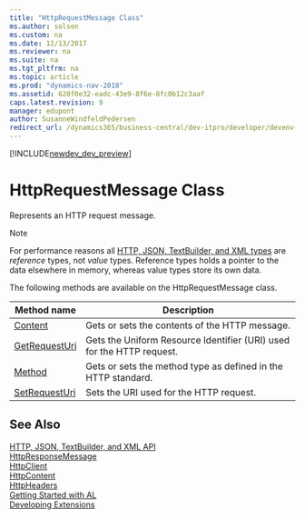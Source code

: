 ```yaml
---
title: "HttpRequestMessage Class"
ms.author: solsen
ms.custom: na
ms.date: 12/13/2017
ms.reviewer: na
ms.suite: na
ms.tgt_pltfrm: na
ms.topic: article
ms.prod: "dynamics-nav-2018"
ms.assetid: 620f0e32-eadc-43e9-8f6e-8fc0b12c3aaf
caps.latest.revision: 9
manager: edupont
author: SusanneWindfeldPedersen
redirect_url: /dynamics365/business-central/dev-itpro/developer/devenv-restapi-overview
---
```


[!INCLUDE[newdev_dev_preview](../includes/newdev_dev_preview.md)]

# HttpRequestMessage Class
Represents an HTTP request message.

> [!NOTE]
> For performance reasons all [HTTP, JSON, TextBuilder, and XML types](../devenv-restapi-overview.md) are *reference* types, not *value* types. Reference types holds a pointer to the data elsewhere in memory, whereas value types store its own data.

The following methods are available on the HttpRequestMessage class.

|Method name|Description| 
|-----------|-----------|
|[Content](httprequestmessage-content-method.md)|Gets or sets the contents of the HTTP message.|
|[GetRequestUri](httprequestmessage-getrequesturi-method.md)|Gets the Uniform Resource Identifier (URI) used for the HTTP request.|
|[Method](httprequestmessage-method-method.md)|Gets or sets the method type as defined in the HTTP standard.|
|[SetRequestUri](httprequestmessage-setrequesturi-method.md)|Sets the URI used for the HTTP request.|


## See Also
[HTTP, JSON, TextBuilder, and XML API](../devenv-restapi-overview.md)  
[HttpResponseMessage](httpresponsemessage-class.md)  
[HttpClient](httpclient-class.md)  
[HttpContent](httpcontent-class.md)  
[HttpHeaders](httpheaders-class.md)  
[Getting Started with AL](../devenv-get-started.md)  
[Developing Extensions](../devenv-dev-overview.md)  